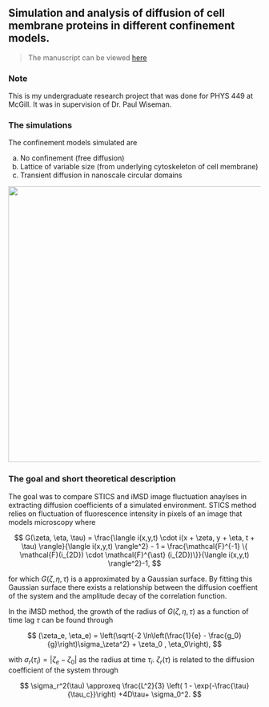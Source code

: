 ## Simulation and analysis of diffusion of cell membrane proteins in different confinement models.

>The manuscript can be viewed [here](https://drive.google.com/file/d/1yzX9_J3ymIe8_5ZaWhY37LsGaKtz8yi1/view?usp=sharing)

### Note
This is my undergraduate research project that was done for PHYS 449 at McGill. It was in supervision of Dr. Paul Wiseman.

### The simulations
The confinement models simulated are
<ol type="a">
  <li>No confinement (free diffusion)</li>
  <li>Lattice of variable size (from underlying cytoskeleton of cell membrane)</li>
  <li>Transient diffusion in nanoscale circular domains </li>
</ol>

<img src="https://user-images.githubusercontent.com/25794626/206052983-d8a5b5b1-3744-4d49-af38-c3a51165f271.png" width="550">

### The goal and short theoretical description
The goal was to compare STICS and iMSD image fluctuation anaylses in extracting diffusion coefficients of a simulated environment.
STICS method relies on fluctuation of fluorescence intensity in pixels of an image that models microscopy where

$$
G(\zeta, \eta, \tau) = \frac{\langle i(x,y,t) \cdot i(x + \zeta, y + \eta, t + \tau) \rangle}{\langle i(x,y,t) \rangle^2} - 1 =  \frac{\mathcal{F}^{-1} \{ \mathcal{F}(i_{2D}) \cdot \mathcal{F}^{\ast} (i_{2D})\}}{\langle i(x,y,t) \rangle^2}-1,
$$

for which $G(\zeta, \eta, \tau)$ is a approximated by a Gaussian surface. By fitting this Gaussian surface there exists a relationship between the diffusion coeffient of the system and the amplitude decay of the correlation function.

In the iMSD method, the growth of the radius of $G(\zeta, \eta, \tau)$ as a function of time lag $\tau$ can be found through 

$$
(\zeta_e, \eta_e) = \left(\sqrt{-2 \ln\left(\frac{1}{e} - \frac{g_0}{g}\right)\sigma_\zeta^2} + \zeta_0 , \eta_0\right),
$$

with $\sigma_r(\tau_i) = |\zeta_e - \zeta_0|$ as the radius at time $\tau_i$. $\zeta_r(\tau)$ is related to the diffusion coefficient of the system through 

$$
\sigma_r^2(\tau) \approxeq \frac{L^2}{3} \left( 1 - \exp{-\frac{\tau}{\tau_c}}\right) +4D\tau+ \sigma_0^2.
$$

